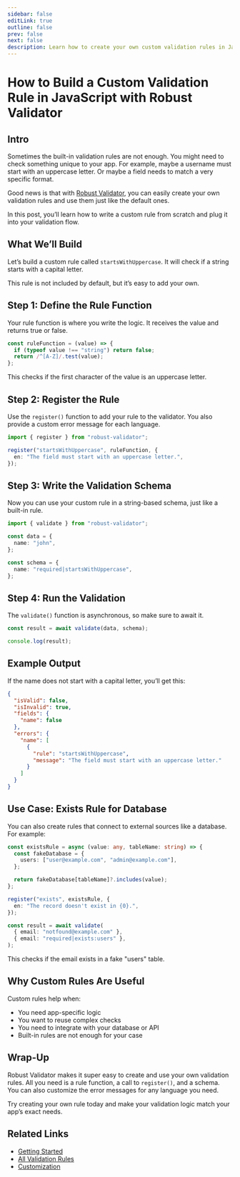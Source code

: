 ```yaml
---
sidebar: false
editLink: true
outline: false
prev: false
next: false
description: Learn how to create your own custom validation rules in JavaScript using Robust Validator. A simple step-by-step guide with examples.
---
```


# How to Build a Custom Validation Rule in JavaScript with Robust Validator

## Intro

Sometimes the built-in validation rules are not enough. You might need to check something unique to your app. For example, maybe a username must start with an uppercase letter. Or maybe a field needs to match a very specific format.

Good news is that with [Robust Validator](https://validator.axe-api.com), you can easily create your own validation rules and use them just like the default ones.

In this post, you’ll learn how to write a custom rule from scratch and plug it into your validation flow.

## What We’ll Build

Let’s build a custom rule called `startsWithUppercase`. It will check if a string starts with a capital letter.

This rule is not included by default, but it’s easy to add your own.

## Step 1: Define the Rule Function

Your rule function is where you write the logic. It receives the value and returns true or false.

```ts
const ruleFunction = (value) => {
  if (typeof value !== "string") return false;
  return /^[A-Z]/.test(value);
};
```

This checks if the first character of the value is an uppercase letter.

## Step 2: Register the Rule

Use the `register()` function to add your rule to the validator. You also provide a custom error message for each language.

```ts
import { register } from "robust-validator";

register("startsWithUppercase", ruleFunction, {
  en: "The field must start with an uppercase letter.",
});
```

## Step 3: Write the Validation Schema

Now you can use your custom rule in a string-based schema, just like a built-in rule.

```ts
import { validate } from "robust-validator";

const data = {
  name: "john",
};

const schema = {
  name: "required|startsWithUppercase",
};
```

## Step 4: Run the Validation

The `validate()` function is asynchronous, so make sure to await it.

```ts
const result = await validate(data, schema);

console.log(result);
```

## Example Output

If the name does not start with a capital letter, you’ll get this:

```json
{
  "isValid": false,
  "isInvalid": true,
  "fields": {
    "name": false
  },
  "errors": {
    "name": [
      {
        "rule": "startsWithUppercase",
        "message": "The field must start with an uppercase letter."
      }
    ]
  }
}
```

## Use Case: Exists Rule for Database

You can also create rules that connect to external sources like a database. For example:

```ts
const existsRule = async (value: any, tableName: string) => {
  const fakeDatabase = {
    users: ["user@example.com", "admin@example.com"],
  };

  return fakeDatabase[tableName]?.includes(value);
};

register("exists", existsRule, {
  en: "The record doesn't exist in {0}.",
});

const result = await validate(
  { email: "notfound@example.com" },
  { email: "required|exists:users" },
);
```

This checks if the email exists in a fake "users" table.

## Why Custom Rules Are Useful

Custom rules help when:

- You need app-specific logic
- You want to reuse complex checks
- You need to integrate with your database or API
- Built-in rules are not enough for your case

## Wrap-Up

Robust Validator makes it super easy to create and use your own validation rules. All you need is a rule function, a call to `register()`, and a schema. You can also customize the error messages for any language you need.

Try creating your own rule today and make your validation logic match your app’s exact needs.

## Related Links

- [Getting Started](https://validator.axe-api.com/getting-started)
- [All Validation Rules](https://validator.axe-api.com/rules)
- [Customization](https://validator.axe-api.com/customization)
